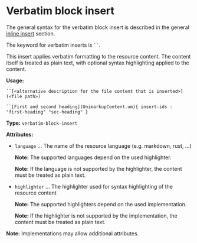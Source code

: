 # Verbatim block insert

The general syntax for the verbatim block insert is described in the general [inline insert](/markup/inlines/boxes/inserts/README) section.

The keyword for verbatim inserts is ` `` `.

This insert applies verbatim formatting to the resource content.
The content itself is treated as plain text, with optional syntax highlighting applied to the content.

**Usage:**

```
``[<alternative description for the file content that is inserted>](<file path>)

``[First and second heading](UnimarkupContent.um){ insert-ids : "first-heading" "sec-heading" }
```

**Type:** `verbatim-block-insert`

**Attributes:**

- `language` ... The name of the resource language (e.g. markdown, rust, ...)

  **Note:** The supported languages depend on the used highlighter.

  **Note:** If the language is not supported by the highlighter, the content must be treated as plain text.

- `highlighter` ... The highlighter used for syntax highlighting of the resource content

  **Note:** The supported highlighters depend on the used implementation.
  
  **Note:** If the highlighter is not supported by the implementation, the content must be treated as plain text.

**Note:** Implementations may allow additional attributes.
